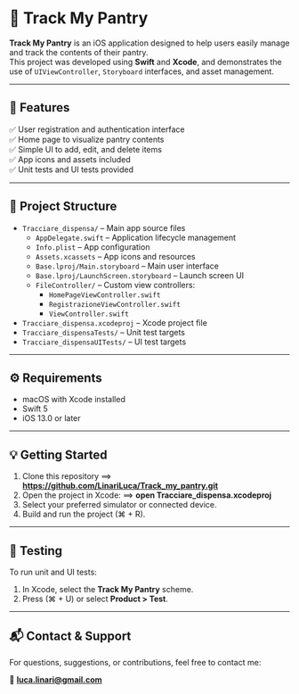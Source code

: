 # 📱 Track My Pantry

**Track My Pantry** is an iOS application designed to help users easily manage and track the contents of their pantry.  
This project was developed using **Swift** and **Xcode**, and demonstrates the use of `UIViewController`, `Storyboard` interfaces, and asset management.

---

## 🚀 Features

✅ User registration and authentication interface  
✅ Home page to visualize pantry contents  
✅ Simple UI to add, edit, and delete items  
✅ App icons and assets included  
✅ Unit tests and UI tests provided

---

## 📂 Project Structure

- `Tracciare_dispensa/` – Main app source files
  - `AppDelegate.swift` – Application lifecycle management
  - `Info.plist` – App configuration
  - `Assets.xcassets` – App icons and resources
  - `Base.lproj/Main.storyboard` – Main user interface
  - `Base.lproj/LaunchScreen.storyboard` – Launch screen UI
  - `FileController/` – Custom view controllers:
    - `HomePageViewController.swift`
    - `RegistrazioneViewController.swift`
    - `ViewController.swift`
- `Tracciare_dispensa.xcodeproj` – Xcode project file
- `Tracciare_dispensaTests/` – Unit test targets
- `Tracciare_dispensaUITests/` – UI test targets

---

## ⚙️ Requirements

- macOS with Xcode installed
- Swift 5
- iOS 13.0 or later

---

## 💡 Getting Started

1. Clone this repository ==> **https://github.com/LinariLuca/Track_my_pantry.git**
2. Open the project in Xcode: ==> **open Tracciare_dispensa.xcodeproj**
3. Select your preferred simulator or connected device.
4. Build and run the project (⌘ + R).

---

## 🧪 Testing

To run unit and UI tests:

1. In Xcode, select the **Track My Pantry** scheme.
2. Press (⌘ + U) or select **Product > Test**.

---

## 📬 Contact & Support

For questions, suggestions, or contributions, feel free to contact me:

📧 **luca.linari@gmail.com**
